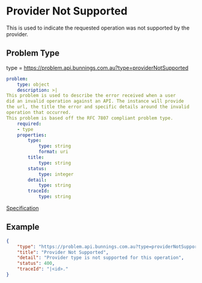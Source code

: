# Provider Not Supported

This is used to indicate the requested operation was not supported by the provider.

## Problem Type

type = https://problem.api.bunnings.com.au?type=providerNotSupported

```yaml
problem:
    type: object
    description: >|
This problem is used to describe the error received when a user
did an invalid operation against an API. The instance will provide
the url, the title the error and specific details around the invalid
operation that occurred.
This problem is based off the RFC 7807 compliant problem type.
    required:
    - type
    properties:
        type:
            type: string
            format: uri
        title:
            type: string
        status:
            type: integer
        detail:
            type: string
        traceId:
            type: string
```
[Specification](./providerNotSupported.yaml)

## Example

```json
{
    "type": "https://problem.api.bunnings.com.au?type=providerNotSupported",
    "title": "Provider Not Supported",
    "detail": "Provider type is not supported for this operation",
    "status": 400,
    "traceId": "|<id>."
}
```	